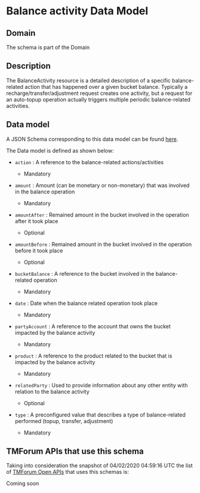 # Balance activity Data Model

## Domain

The  schema is part of the  Domain

## Description

The BalanceActivity resource is a detailed description of a specific balance-related action that has happened over a given bucket balance. Typically a recharge/transfer/adjustment request creates one activity, but a request for an auto-topup operation actually triggers multiple periodic balance-related activities.

## Data model

A JSON Schema corresponding to this data model can be found
[here](https://github.com/tmforum-rand/schemas/blob/candidates/Customer/BalanceActivity.schema.json).

The Data model is defined as shown below:

- `action` : A reference to the balance-related actions/activities

  - Mandatory


- `amount` : Amount (can be monetary or non-monetary) that was involved in the balance operation

  - Mandatory


- `amountAfter` : Remained amount in the bucket involved in the operation after it took place

  - Optional


- `amountBefore` : Remained amount in the bucket involved in the operation before it took place

  - Optional


- `bucketBalance` : A reference to the bucket involved in the balance-related operation

  - Mandatory


- `date` : Date when the balance related operation took place

  - Mandatory


- `partyAccount` : A reference to the account that owns the bucket impacted by the balance activity

  - Mandatory


- `product` : A reference to the product related to the bucket that is impacted by the balance activity

  - Mandatory


- `relatedParty` : Used to provide information about any other entity with relation to the balance activity

  - Optional


- `type` : A preconfigured value that describes a type of balance-related performed (topup, transfer, adjustment)

  - Mandatory






## TMForum APIs that use this schema

Taking into consideration the snapshot of 04/02/2020 04:59:16 UTC the list of [TMForum Open APIs](https://www.tmforum.org/open-apis/) that uses this schemas is:

Coming soon